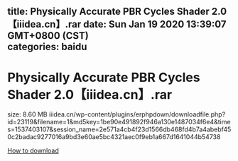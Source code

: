
title: Physically Accurate PBR Cycles Shader 2.0【iiidea.cn】.rar
date: Sun Jan 19 2020 13:39:07 GMT+0800 (CST)    
categories: baidu
---

# Physically Accurate PBR Cycles Shader 2.0【iiidea.cn】.rar
size: 8.60 MB
 iiidea.cn/wp-content/plugins/erphpdown/downloadfile.php?id=23119&filename=1&md5key=1be90e491892f946a130e1487034f6e4&times=1537403107&session_name=2e571a4cb4f23d1566db468fd4b7a4abebf450c2badac9277016a9bd3e60ae5bc4321aec0f9eb1a667d1641044b54738
 

[How to download](https://bpcam.bemobtrk.com/go/2ceec3aa-1ca2-46d6-b9ff-aaa5c184517c?jno=1188)